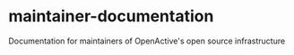 # maintainer-documentation
Documentation for maintainers of OpenActive's open source infrastructure
